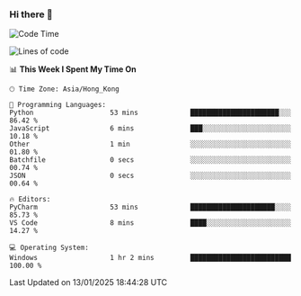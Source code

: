 ### Hi there 👋

<!--
**RoiexLee/RoiexLee** is a ✨ _special_ ✨ repository because its `README.md` (this file) appears on your GitHub profile.

Here are some ideas to get you started:

- 🔭 I’m currently working on ...
- 🌱 I’m currently learning ...
- 👯 I’m looking to collaborate on ...
- 🤔 I’m looking for help with ...
- 💬 Ask me about ...
- 📫 How to reach me: ...
- 😄 Pronouns: ...
- ⚡ Fun fact: ...
-->

<!--START_SECTION:waka-->
![Code Time](http://img.shields.io/badge/Code%20Time-1%2C059%20hrs%2057%20mins-blue)

![Lines of code](https://img.shields.io/badge/From%20Hello%20World%20I%27ve%20Written-38.4%20thousand%20lines%20of%20code-blue)

📊 **This Week I Spent My Time On** 

```text
🕑︎ Time Zone: Asia/Hong_Kong

💬 Programming Languages: 
Python                   53 mins             ██████████████████████░░░   86.42 % 
JavaScript               6 mins              ███░░░░░░░░░░░░░░░░░░░░░░   10.18 % 
Other                    1 min               ░░░░░░░░░░░░░░░░░░░░░░░░░   01.80 % 
Batchfile                0 secs              ░░░░░░░░░░░░░░░░░░░░░░░░░   00.74 % 
JSON                     0 secs              ░░░░░░░░░░░░░░░░░░░░░░░░░   00.64 % 

🔥 Editors: 
PyCharm                  53 mins             █████████████████████░░░░   85.73 % 
VS Code                  8 mins              ████░░░░░░░░░░░░░░░░░░░░░   14.27 % 

💻 Operating System: 
Windows                  1 hr 2 mins         █████████████████████████   100.00 % 
```


 Last Updated on 13/01/2025 18:44:28 UTC
<!--END_SECTION:waka-->
